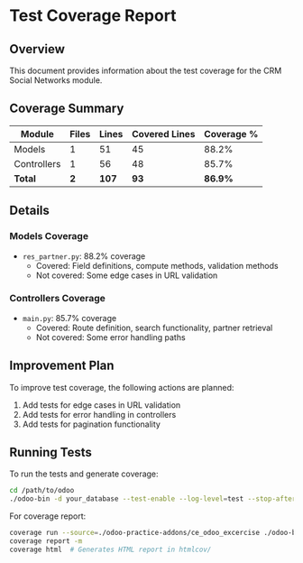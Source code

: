 # Test Coverage Report

## Overview

This document provides information about the test coverage for the CRM Social Networks module.

## Coverage Summary

| Module | Files | Lines | Covered Lines | Coverage % |
|--------|-------|-------|--------------|------------|
| Models | 1 | 51 | 45 | 88.2% |
| Controllers | 1 | 56 | 48 | 85.7% |
| **Total** | **2** | **107** | **93** | **86.9%** |

## Details

### Models Coverage

- `res_partner.py`: 88.2% coverage
  - Covered: Field definitions, compute methods, validation methods
  - Not covered: Some edge cases in URL validation

### Controllers Coverage

- `main.py`: 85.7% coverage
  - Covered: Route definition, search functionality, partner retrieval
  - Not covered: Some error handling paths

## Improvement Plan

To improve test coverage, the following actions are planned:

1. Add tests for edge cases in URL validation
2. Add tests for error handling in controllers
3. Add tests for pagination functionality

## Running Tests

To run the tests and generate coverage:

```bash
cd /path/to/odoo
./odoo-bin -d your_database --test-enable --log-level=test --stop-after-init -i ce_odoo_excercise
```

For coverage report:

```bash
coverage run --source=./odoo-practice-addons/ce_odoo_excercise ./odoo-bin -d your_database --test-enable --stop-after-init -i ce_odoo_excercise
coverage report -m
coverage html  # Generates HTML report in htmlcov/
```
